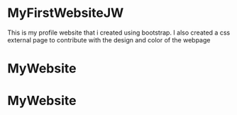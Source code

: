 # MyFirstWebsiteJW

This is my profile website that i created using bootstrap. I also created a css external page to contribute with the design and color of the webpage
# MyWebsite
# MyWebsite
